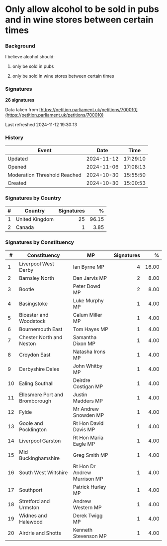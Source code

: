 # Only allow alcohol to be sold in pubs and in wine stores between certain times 

### Background

I believe alcohol should:

1) only be sold in pubs

2) only be sold in wine stores between certain times

### Signatures

**26 signatures**

Data taken from [https://petition.parliament.uk/petitions/700010](https://petition.parliament.uk/petitions/700010)

Last refreshed 2024-11-12 19:30:13

### History

| Event | Date | Time |
| - | - | - |
| Updated | 2024-11-12 | 17:29:10 |
| Opened | 2024-11-06 | 17:08:13 |
| Moderation Threshold Reached | 2024-10-30 | 15:55:50 |
| Created | 2024-10-30 | 15:00:53 |

### Signatures by Country

| # | Country | Signatures | % |
| - | - | -: | -: |
| 1 | United Kingdom | 25 | 96.15 |
| 2 | Canada | 1 | 3.85 |

### Signatures by Constituency

| # | Constituency | MP | Signatures | % |
| - | - | - | -: | -: |
| 1 | Liverpool West Derby | Ian Byrne MP | 4 | 16.00 |
| 2 | Barnsley North | Dan Jarvis MP | 2 | 8.00 |
| 3 | Bootle | Peter Dowd MP | 2 | 8.00 |
| 4 | Basingstoke | Luke Murphy MP | 1 | 4.00 |
| 5 | Bicester and Woodstock | Calum Miller MP | 1 | 4.00 |
| 6 | Bournemouth East | Tom Hayes MP | 1 | 4.00 |
| 7 | Chester North and Neston | Samantha Dixon MP | 1 | 4.00 |
| 8 | Croydon East | Natasha Irons MP | 1 | 4.00 |
| 9 | Derbyshire Dales | John Whitby MP | 1 | 4.00 |
| 10 | Ealing Southall | Deirdre Costigan MP | 1 | 4.00 |
| 11 | Ellesmere Port and Bromborough | Justin Madders MP | 1 | 4.00 |
| 12 | Fylde | Mr Andrew Snowden MP | 1 | 4.00 |
| 13 | Goole and Pocklington | Rt Hon David Davis MP | 1 | 4.00 |
| 14 | Liverpool Garston | Rt Hon Maria Eagle MP | 1 | 4.00 |
| 15 | Mid Buckinghamshire | Greg Smith MP | 1 | 4.00 |
| 16 | South West Wiltshire | Rt Hon Dr Andrew Murrison MP | 1 | 4.00 |
| 17 | Southport | Patrick Hurley MP | 1 | 4.00 |
| 18 | Stretford and Urmston | Andrew Western MP | 1 | 4.00 |
| 19 | Widnes and Halewood | Derek Twigg MP | 1 | 4.00 |
| 20 | Airdrie and Shotts | Kenneth Stevenson MP | 1 | 4.00 |
